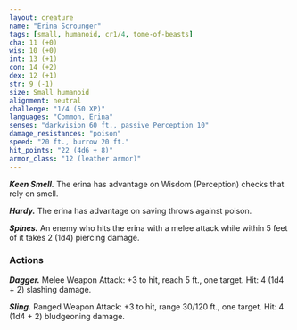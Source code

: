 ```yaml
---
layout: creature
name: "Erina Scrounger"
tags: [small, humanoid, cr1/4, tome-of-beasts]
cha: 11 (+0)
wis: 10 (+0)
int: 13 (+1)
con: 14 (+2)
dex: 12 (+1)
str: 9 (-1)
size: Small humanoid
alignment: neutral
challenge: "1/4 (50 XP)"
languages: "Common, Erina"
senses: "darkvision 60 ft., passive Perception 10"
damage_resistances: "poison"
speed: "20 ft., burrow 20 ft."
hit_points: "22 (4d6 + 8)"
armor_class: "12 (leather armor)"
---
```


***Keen Smell.*** The erina has advantage on Wisdom (Perception) checks that rely on smell.

***Hardy.*** The erina has advantage on saving throws against poison.

***Spines.*** An enemy who hits the erina with a melee attack while within 5 feet of it takes 2 (1d4) piercing damage.

### Actions

***Dagger.*** Melee Weapon Attack: +3 to hit, reach 5 ft., one target. Hit: 4 (1d4 + 2) slashing damage.

***Sling.*** Ranged Weapon Attack: +3 to hit, range 30/120 ft., one target. Hit: 4 (1d4 + 2) bludgeoning damage.

